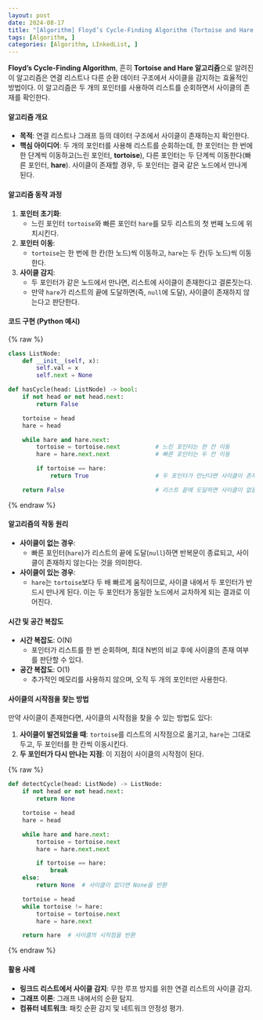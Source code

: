 ```yaml
---
layout: post
date: 2024-08-17
title: "[Algorithm] Floyd’s Cycle-Finding Algorithm (Tortoise and Hare Algorithm)"
tags: [Algorithm, ]
categories: [Algorithm, LInkedList, ]
---
```



**Floyd’s Cycle-Finding Algorithm**, 흔히 **Tortoise and Hare 알고리즘**으로 알려진 이 알고리즘은 연결 리스트나 다른 순환 데이터 구조에서 사이클을 감지하는 효율적인 방법이다. 이 알고리즘은 두 개의 포인터를 사용하여 리스트를 순회하면서 사이클의 존재를 확인한다.


#### **알고리즘 개요**

- **목적**: 연결 리스트나 그래프 등의 데이터 구조에서 사이클이 존재하는지 확인한다.
- **핵심 아이디어**: 두 개의 포인터를 사용해 리스트를 순회하는데, 한 포인터는 한 번에 한 단계씩 이동하고(느린 포인터, **tortoise**), 다른 포인터는 두 단계씩 이동한다(빠른 포인터, **hare**). 사이클이 존재할 경우, 두 포인터는 결국 같은 노드에서 만나게 된다.

#### **알고리즘 동작 과정**

1. **포인터 초기화**:
	- 느린 포인터 `tortoise`와 빠른 포인터 `hare`를 모두 리스트의 첫 번째 노드에 위치시킨다.
2. **포인터 이동**:
	- `tortoise`는 한 번에 한 칸(한 노드)씩 이동하고, `hare`는 두 칸(두 노드)씩 이동한다.
3. **사이클 감지**:
	- 두 포인터가 같은 노드에서 만나면, 리스트에 사이클이 존재한다고 결론짓는다.
	- 만약 `hare`가 리스트의 끝에 도달하면(즉, `null`에 도달), 사이클이 존재하지 않는다고 판단한다.

#### **코드 구현 (Python 예시)**



{% raw %}
```python
class ListNode:
    def __init__(self, x):
        self.val = x
        self.next = None

def hasCycle(head: ListNode) -> bool:
    if not head or not head.next:
        return False

    tortoise = head
    hare = head

    while hare and hare.next:
        tortoise = tortoise.next          # 느린 포인터는 한 칸 이동
        hare = hare.next.next             # 빠른 포인터는 두 칸 이동

        if tortoise == hare:
            return True                   # 두 포인터가 만난다면 사이클이 존재

    return False                          # 리스트 끝에 도달하면 사이클이 없음
```
{% endraw %}



#### **알고리즘의 작동 원리**

- **사이클이 없는 경우**:
	- 빠른 포인터(`hare`)가 리스트의 끝에 도달(`null`)하면 반복문이 종료되고, 사이클이 존재하지 않는다는 것을 의미한다.
- **사이클이 있는 경우**:
	- `hare`는 `tortoise`보다 두 배 빠르게 움직이므로, 사이클 내에서 두 포인터가 반드시 만나게 된다. 이는 두 포인터가 동일한 노드에서 교차하게 되는 결과로 이어진다.

#### **시간 및 공간 복잡도**

- **시간 복잡도**: O(N)
	- 포인터가 리스트를 한 번 순회하며, 최대 N번의 비교 후에 사이클의 존재 여부를 판단할 수 있다.
- **공간 복잡도**: O(1)
	- 추가적인 메모리를 사용하지 않으며, 오직 두 개의 포인터만 사용한다.

#### **사이클의 시작점을 찾는 방법**


만약 사이클이 존재한다면, 사이클의 시작점을 찾을 수 있는 방법도 있다:

1. **사이클이 발견되었을 때**: `tortoise`를 리스트의 시작점으로 옮기고, `hare`는 그대로 두고, 두 포인터를 한 칸씩 이동시킨다.
2. **두 포인터가 다시 만나는 지점**: 이 지점이 사이클의 시작점이 된다.


{% raw %}
```python
def detectCycle(head: ListNode) -> ListNode:
    if not head or not head.next:
        return None

    tortoise = head
    hare = head

    while hare and hare.next:
        tortoise = tortoise.next
        hare = hare.next.next

        if tortoise == hare:
            break
    else:
        return None  # 사이클이 없다면 None을 반환

    tortoise = head
    while tortoise != hare:
        tortoise = tortoise.next
        hare = hare.next

    return hare  # 사이클의 시작점을 반환
```
{% endraw %}



#### **활용 사례**

- **링크드 리스트에서 사이클 감지**: 무한 루프 방지를 위한 연결 리스트의 사이클 감지.
- **그래프 이론**: 그래프 내에서의 순환 탐지.
- **컴퓨터 네트워크**: 패킷 순환 감지 및 네트워크 안정성 평가.
